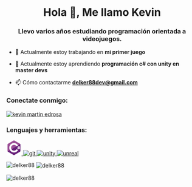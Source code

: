 <h1 align="center">Hola 👋, Me llamo Kevin </h1>
<h3 align="center">Llevo varios años estudiando programación orientada a videojuegos.</h3>

- 🔭 Actualmente estoy trabajando en **mi primer juego**

- 🌱 Actualmente estoy aprendiendo **programación c# con unity en master devs**

- 📫 Cómo contactarme **delker88dev@gmail.com**

<h3 align="left">
Conectate conmigo:</h3>
<p align="left">
<a href="https://www.linkedin.com/in/kevin-martin-edrosa-356680313" target="blank"><img align="center" src="https://raw.githubusercontent.com/rahuldkjain/github-profile-readme-generator/master/src/images/icons/Social/linked-in-alt.svg" alt="kevin martin edrosa" height="30" width="40" /></a>
</p>

<h3 align="left">Lenguajes y herramientas:</h3>
<p align="left"> <a href="https://www.w3schools.com/cs/" target="_blank" rel="noreferrer"> <img src="https://raw.githubusercontent.com/devicons/devicon/master/icons/csharp/csharp-original.svg" alt="csharp" width="40" height="40"/> </a> <a href="https://git-scm.com/" target="_blank" rel="noreferrer"> <img src="https://www.vectorlogo.zone/logos/git-scm/git-scm-icon.svg" alt="git" width="40" height="40"/> </a> <a href="https://unity.com/" target="_blank" rel="noreferrer"> <img src="https://www.vectorlogo.zone/logos/unity3d/unity3d-icon.svg" alt="unity" width="40" height="40"/> </a> <a href="https://unrealengine.com/" target="_blank" rel="noreferrer"> <img src="https://raw.githubusercontent.com/kenangundogan/fontisto/036b7eca71aab1bef8e6a0518f7329f13ed62f6b/icons/svg/brand/unreal-engine.svg" alt="unreal" width="40" height="40"/> </a> </p>

<p><img align="left" src="https://github-readme-stats.vercel.app/api/top-langs?username=delker88&show_icons=true&locale=en&layout=compact" alt="delker88" /></p>

<p>&nbsp;<img align="center" src="https://github-readme-stats.vercel.app/api?username=delker88&show_icons=true&locale=en" alt="delker88" /></p>

<p><img align="center" src="https://github-readme-streak-stats.herokuapp.com/?user=delker88&" alt="delker88" /></p>

